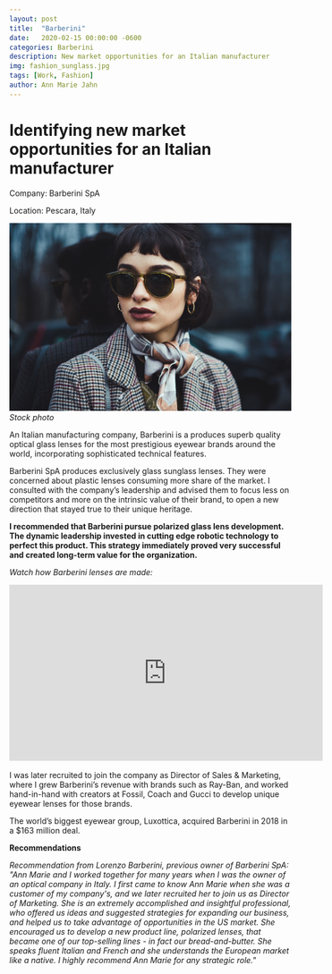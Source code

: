 ```yaml
---
layout: post
title:  "Barberini"
date:   2020-02-15 00:00:00 -0600
categories: Barberini
description: New market opportunities for an Italian manufacturer
img: fashion_sunglass.jpg
tags: [Work, Fashion]
author: Ann Marie Jahn
---
```

# Identifying new market opportunities for an Italian manufacturer

Company: Barberini SpA

Location: Pescara, Italy

![fashion sunglass](/assets/img/fashion_sunglass.jpg)
_Stock photo_

An Italian manufacturing company, Barberini is a produces superb quality optical glass lenses for the most prestigious eyewear brands around the world, incorporating sophisticated technical features.

Barberini SpA produces exclusively glass sunglass lenses. They were concerned about plastic lenses consuming more share of the market. I consulted with the company’s leadership and advised them to focus less on competitors and more on the intrinsic value of their brand, to open a new direction that stayed true to their unique heritage. 

**I recommended that Barberini pursue polarized glass lens development. The dynamic leadership invested in cutting edge robotic technology to perfect this product. This strategy immediately proved very successful and created long-term value for the organization.**


_Watch how Barberini lenses are made:_
<iframe width="560" height="315" src="https://www.youtube.com/embed/T6XCLfNFBNw" frameborder="0" allow="accelerometer; autoplay; encrypted-media; gyroscope; picture-in-picture" allowfullscreen></iframe>

I was later recruited to join the company as Director of Sales & Marketing, where I grew Barberini’s revenue with brands such as Ray-Ban, and worked hand-in-hand with creators at Fossil, Coach and Gucci to develop unique eyewear lenses for those brands.

The world’s biggest eyewear group, Luxottica, acquired Barberini in 2018 in a $163 million deal.

**Recommendations**

_Recommendation from Lorenzo Barberini, previous owner of Barberini SpA: "Ann Marie and I worked together for many years when I was the owner of an optical company in Italy. I first came to know Ann Marie when she was a customer of my company's, and we later recruited her to join us as Director of Marketing. She is an extremely accomplished and insightful professional, who offered us ideas and suggested strategies for expanding our business, and helped us to take advantage of opportunities in the US market. She encouraged us to develop a new product line, polarized lenses, that became one of our top-selling lines - in fact our bread-and-butter. She speaks fluent Italian and French and she understands the European market like a native. I highly recommend Ann Marie for any strategic role."_